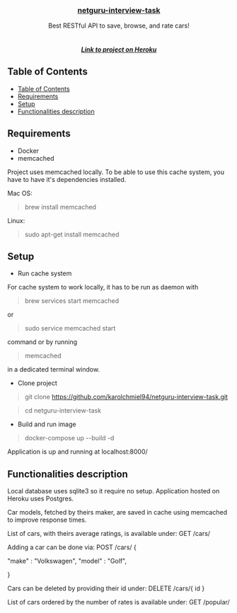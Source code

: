 <!--
repo name: netguru-interview-task
description: Simple e-commerce website with blog
github name:  karolchmiel94
link: https://github.com/karolchmiel94/netguru-interview-task
logo path:
screenshot:
email: karolch94@gmail.com
-->

<!-- PROJECT LOGO -->
<br/>
<p align="center">
    <h3 align="center"><a href="https://github.com/karolchmiel94/netguru-interview-task">netguru-interview-task</a></h3>
    <p align="center">
        Best RESTful API to save, browse, and rate cars!
        <br />
        <br />
    </p>
    <h5 align="center"><a href="http://guarded-ocean-69420.herokuapp.com/">Link to project on Heroku</a></h5>
</p>

<!-- TABLE OF CONTENTS -->
## Table of Contents

- [Table of Contents](#table-of-contents)
- [Requirements](#requiremens)
- [Setup](#setup)
- [Functionalities description](#functionalities-description)

<!-- Requirements -->
## Requirements

- Docker
- memcached

Project uses memcached locally. To be able to use this cache system, you have to have it's dependencies installed.

Mac OS:
> brew install memcached

Linux:
> sudo apt-get install memcached


<!-- Setup -->
## Setup

- Run cache system

For cache system to work locally, it has to be run as daemon with

> brew services start memcached

or

> sudo service memcached start

command or by running

> memcached

in a dedicated terminal window.

- Clone project

> git clone https://github.com/karolchmiel94/netguru-interview-task.git

> cd netguru-interview-task

- Build and run image

> docker-compose up --build -d

Application is up and running at localhost:8000/

<!-- Functionalities description -->
## Functionalities description

Local database uses sqlite3 so it require no setup. Application hosted on Heroku uses Postgres.

Car models, fetched by theirs maker, are saved in cache using memcached to improve response times.

List of cars, with theirs average ratings, is available under:
GET /cars/

Adding a car can be done via:
POST /cars/
{

  "make" : "Volkswagen",
  "model" : "Golf",

}

Cars can be deleted by providing their id under:
DELETE /cars/{ id }

List of cars ordered by the number of rates is available under:
GET /popular/